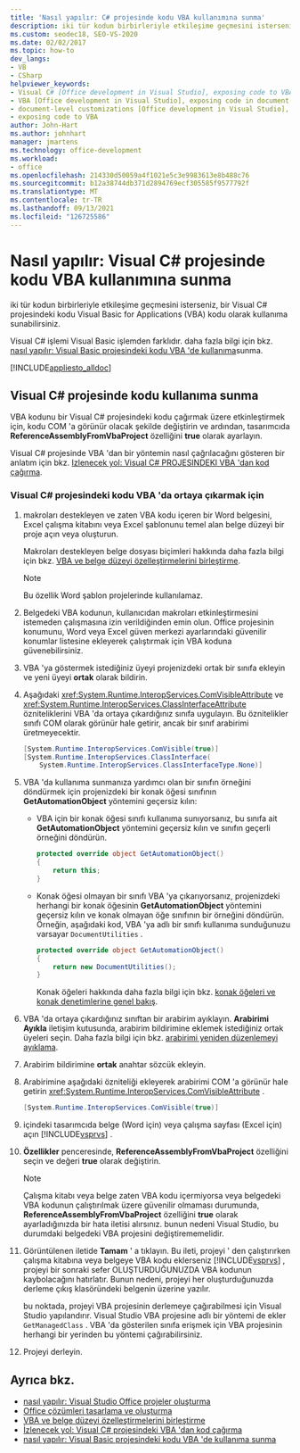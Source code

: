 ```yaml
---
title: 'Nasıl yapılır: C# projesinde kodu VBA kullanımına sunma'
description: iki tür kodun birbirleriyle etkileşime geçmesini isterseniz, bir Visual C# projesindeki kodu Visual Basic for Applications (VBA) koduna nasıl kullanıma sunabileceğinizi öğrenin.
ms.custom: seodec18, SEO-VS-2020
ms.date: 02/02/2017
ms.topic: how-to
dev_langs:
- VB
- CSharp
helpviewer_keywords:
- Visual C# [Office development in Visual Studio], exposing code to VBA
- VBA [Office development in Visual Studio], exposing code in document-level customizations
- document-level customizations [Office development in Visual Studio], exposing code
- exposing code to VBA
author: John-Hart
ms.author: johnhart
manager: jmartens
ms.technology: office-development
ms.workload:
- office
ms.openlocfilehash: 214330d50059a4f1021e5c3e9983613e8b488c76
ms.sourcegitcommit: b12a38744db371d2894769ecf305585f9577792f
ms.translationtype: MT
ms.contentlocale: tr-TR
ms.lasthandoff: 09/13/2021
ms.locfileid: "126725586"
---
```

# <a name="how-to-expose-code-to-vba-in-a-visual-c-project"></a>Nasıl yapılır: Visual C# projesinde kodu VBA kullanımına sunma
  iki tür kodun birbirleriyle etkileşime geçmesini isterseniz, bir Visual C# projesindeki kodu Visual Basic for Applications (VBA) kodu olarak kullanıma sunabilirsiniz.

 Visual C# işlemi Visual Basic işlemden farklıdır. daha fazla bilgi için bkz. [nasıl yapılır: Visual Basic projesindeki kodu VBA 'de kullanıma](../vsto/how-to-expose-code-to-vba-in-a-visual-basic-project.md)sunma.

 [!INCLUDE[appliesto_alldoc](../vsto/includes/appliesto-alldoc-md.md)]

## <a name="expose-code-in-a-visual-c-project"></a>Visual C# projesinde kodu kullanıma sunma
 VBA kodunu bir Visual C# projesindeki kodu çağırmak üzere etkinleştirmek için, kodu COM 'a görünür olacak şekilde değiştirin ve ardından, tasarımcıda **ReferenceAssemblyFromVbaProject** özelliğini **true** olarak ayarlayın.

 Visual C# projesinde VBA 'dan bir yöntemin nasıl çağrılacağını gösteren bir anlatım için bkz. [Izlenecek yol: Visual C&#35; PROJESINDEKI VBA 'dan kod çağırma](../vsto/walkthrough-calling-code-from-vba-in-a-visual-csharp-project.md).

### <a name="to-expose-code-in-a-visual-c-project-to-vba"></a>Visual C# projesindeki kodu VBA 'da ortaya çıkarmak için

1. makroları destekleyen ve zaten VBA kodu içeren bir Word belgesini, Excel çalışma kitabını veya Excel şablonunu temel alan belge düzeyi bir proje açın veya oluşturun.

    Makroları destekleyen belge dosyası biçimleri hakkında daha fazla bilgi için bkz. [VBA ve belge düzeyi özelleştirmelerini birleştirme](../vsto/combining-vba-and-document-level-customizations.md).

   > [!NOTE]
   > Bu özellik Word şablon projelerinde kullanılamaz.

2. Belgedeki VBA kodunun, kullanıcıdan makroları etkinleştirmesini istemeden çalışmasına izin verildiğinden emin olun. Office projesinin konumunu, Word veya Excel güven merkezi ayarlarındaki güvenilir konumlar listesine ekleyerek çalıştırmak için VBA koduna güvenebilirsiniz.

3. VBA 'ya göstermek istediğiniz üyeyi projenizdeki ortak bir sınıfa ekleyin ve yeni üyeyi **ortak** olarak bildirin.

4. Aşağıdaki <xref:System.Runtime.InteropServices.ComVisibleAttribute> ve <xref:System.Runtime.InteropServices.ClassInterfaceAttribute> özniteliklerini VBA 'da ortaya çıkardığınız sınıfa uygulayın. Bu öznitelikler sınıfı COM olarak görünür hale getirir, ancak bir sınıf arabirimi üretmeyecektir.

   ```csharp
   [System.Runtime.InteropServices.ComVisible(true)]
   [System.Runtime.InteropServices.ClassInterface(
       System.Runtime.InteropServices.ClassInterfaceType.None)]
   ```

5. VBA 'da kullanıma sunmanıza yardımcı olan bir sınıfın örneğini döndürmek için projenizdeki bir konak öğesi sınıfının **GetAutomationObject** yöntemini geçersiz kılın:

   - VBA için bir konak öğesi sınıfı kullanıma sunıyorsanız, bu sınıfa ait **GetAutomationObject** yöntemini geçersiz kılın ve sınıfın geçerli örneğini döndürün.

     ```csharp
     protected override object GetAutomationObject()
     {
         return this;
     }
     ```

   - Konak öğesi olmayan bir sınıfı VBA 'ya çıkarıyorsanız, projenizdeki herhangi bir konak öğesinin **GetAutomationObject** yöntemini geçersiz kılın ve konak olmayan öğe sınıfının bir örneğini döndürün. Örneğin, aşağıdaki kod, VBA 'ya adlı bir sınıfı kullanıma sunduğunuzu varsayar `DocumentUtilities` .

     ```csharp
     protected override object GetAutomationObject()
     {
         return new DocumentUtilities();
     }
     ```

     Konak öğeleri hakkında daha fazla bilgi için bkz. [konak öğeleri ve konak denetimlerine genel bakış](../vsto/host-items-and-host-controls-overview.md).

6. VBA 'da ortaya çıkardığınız sınıftan bir arabirim ayıklayın. **Arabirimi Ayıkla** iletişim kutusunda, arabirim bildirimine eklemek istediğiniz ortak üyeleri seçin. Daha fazla bilgi için bkz. [arabirimi yeniden düzenlemeyi ayıklama](../ide/reference/extract-interface.md).

7. Arabirim bildirimine **ortak** anahtar sözcük ekleyin.

8. Arabirimine aşağıdaki özniteliği ekleyerek arabirimi COM 'a görünür hale getirin <xref:System.Runtime.InteropServices.ComVisibleAttribute> .

   ```csharp
   [System.Runtime.InteropServices.ComVisible(true)]
   ```

9. içindeki tasarımcıda belge (Word için) veya çalışma sayfası (Excel için) açın [!INCLUDE[vsprvs](../sharepoint/includes/vsprvs-md.md)] .

10. **Özellikler** penceresinde, **ReferenceAssemblyFromVbaProject** özelliğini seçin ve değeri **true** olarak değiştirin.

    > [!NOTE]
    > Çalışma kitabı veya belge zaten VBA kodu içermiyorsa veya belgedeki VBA kodunun çalıştırılmak üzere güvenilir olmaması durumunda, **ReferenceAssemblyFromVbaProject** özelliğini **true** olarak ayarladığınızda bir hata iletisi alırsınız. bunun nedeni Visual Studio, bu durumdaki belgedeki VBA projesini değiştirememelidir.

11. Görüntülenen iletide **Tamam** ' a tıklayın. Bu ileti, projeyi ' den çalıştırırken çalışma kitabına veya belgeye VBA kodu eklerseniz [!INCLUDE[vsprvs](../sharepoint/includes/vsprvs-md.md)] , projeyi bir sonraki sefer OLUŞTURDUĞUNUZDA VBA kodunun kaybolacağını hatırlatır. Bunun nedeni, projeyi her oluşturduğunuzda derleme çıkış klasöründeki belgenin üzerine yazılır.

     bu noktada, projeyi VBA projesinin derlemeye çağırabilmesi için Visual Studio yapılandırır. Visual Studio VBA projesine adlı bir yöntemi de ekler `GetManagedClass` . VBA 'da gösterilen sınıfa erişmek için VBA projesinin herhangi bir yerinden bu yöntemi çağırabilirsiniz.

12. Projeyi derleyin.

## <a name="see-also"></a>Ayrıca bkz.
- [nasıl yapılır: Visual Studio Office projeler oluşturma](../vsto/how-to-create-office-projects-in-visual-studio.md)
- [Office çözümleri tasarlama ve oluşturma](../vsto/designing-and-creating-office-solutions.md)
- [VBA ve belge düzeyi özelleştirmelerini birleştirme](../vsto/combining-vba-and-document-level-customizations.md)
- [İzlenecek yol: Visual C&#35; projesindeki VBA 'dan kod çağırma](../vsto/walkthrough-calling-code-from-vba-in-a-visual-csharp-project.md)
- [nasıl yapılır: Visual Basic projesindeki kodu VBA 'de kullanıma sunma](../vsto/how-to-expose-code-to-vba-in-a-visual-basic-project.md)

